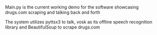 Main.py is the current working demo for the software showcasing drugs.com scraping and talking back and forth

The system utilizes pyttsx3 to talk, vosk as its offline speech recognition library and BeautifulSoup to scrape drugs.com

